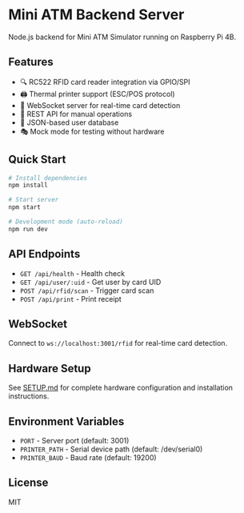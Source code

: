 # Mini ATM Backend Server

Node.js backend for Mini ATM Simulator running on Raspberry Pi 4B.

## Features

- 🔍 RC522 RFID card reader integration via GPIO/SPI
- 🖨️ Thermal printer support (ESC/POS protocol)
- 🔌 WebSocket server for real-time card detection
- 📡 REST API for manual operations
- 💾 JSON-based user database
- 🎭 Mock mode for testing without hardware

## Quick Start

```bash
# Install dependencies
npm install

# Start server
npm start

# Development mode (auto-reload)
npm run dev
```

## API Endpoints

- `GET /api/health` - Health check
- `GET /api/user/:uid` - Get user by card UID
- `POST /api/rfid/scan` - Trigger card scan
- `POST /api/print` - Print receipt

## WebSocket

Connect to `ws://localhost:3001/rfid` for real-time card detection.

## Hardware Setup

See [SETUP.md](./SETUP.md) for complete hardware configuration and installation instructions.

## Environment Variables

- `PORT` - Server port (default: 3001)
- `PRINTER_PATH` - Serial device path (default: /dev/serial0)
- `PRINTER_BAUD` - Baud rate (default: 19200)

## License

MIT

